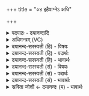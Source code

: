 +++
title = "०४ इहैवाग्नेऽ अधि"

+++
<details><summary>पदपाठः - दयानन्दादि</summary>

इ॒ह। ए॒व। अ॒ग्ने॒। अधि॑। धा॒र॒य॒। र॒यिम्। मा। त्वा॒। नि। क्र॒न्। पू॒र्व॒चित॒ इति॑ पूर्व॒ऽचितः॑। नि॒का॒रिण॒ इति॑ निऽका॒रिणः॑। क्ष॒त्रम्। अ॒ग्ने॒। सु॒यम॒मिति॑ सु॒ऽयम॑म्। अ॒स्तु॒। तुभ्य॑म्। उ॒प॒स॒त्तेत्यु॑पऽस॒त्ता। व॒र्द्ध॒ता॒म्। ते॒। अनि॑ष्टृतः। अनि॑स्तृत॒ इत्यनि॑ऽस्तृतः। ४।
</details>

<details><summary>अधिमन्त्रम् (VC)</summary>

- अग्निर्देवता
- अग्निर्ऋषिः
- स्वराट्त्रिष्टुप्
- धैवतः
</details>

<details><summary>दयानन्द-सरस्वती (हि) - विषयः</summary>

अब राजधर्म विषय अगले मन्त्र में कहते हैं ॥
</details>

<details><summary>दयानन्द-सरस्वती (हि) - पदार्थः</summary>

पदार्थान्वयभाषाः -  हे (अग्ने) बिजुली के समान वर्त्तमान विद्वन् ! आप (इह) इस संसार में (रयिम्) लक्ष्मी को (धारय) धारण कीजिये (पूर्वचितः) प्रथम प्राप्त किये विज्ञानादि से श्रेष्ठ (निकारिणः) निरन्तर कर्म करने के स्वभाववाले जन (त्वा) आप को (मा, नि, क्रन्) नीच गति को प्राप्त न करें। हे (अग्ने) विनय से शोभायमान सभापते ! (ते) आप का (सुयमम्) सुन्दर नियम जिस से चले, वह (क्षत्रम्) धन वा राज्य (अस्तु) होवे, जिससे (उपसत्ता) समीप बैठते हुए (अनिष्टृतः) हिंसा वा विघ्न को नहीं प्राप्त हो के (एव) ही आप (अधि, वर्द्धताम्) अधिकता से वृद्धि को प्राप्त हूजिये (तुभ्यम्) आप के लिए राज्य वा धन सुखदायी होवे ॥४ ॥
</details>

<details><summary>दयानन्द-सरस्वती (हि) - भावार्थः</summary>

भावार्थभाषाः -  हे राजन् ! आप ऐसे उत्तम विनय को धारण कीजिये जिस से प्राचीन वृद्ध जन आप को बड़ा माना करें। राज्य में अच्छे नियमों को प्रवृत्त कीजिये, जिससे आप और आपका राज्य विघ्न से रहित होकर सब ओर से बढ़े और प्रजाजन आप को सर्वोपरि माना करें ॥४ ॥
</details>

<details><summary>दयानन्द-सरस्वती (सं) - विषयः</summary>

अथ राजधर्मविषयमाह ॥
</details>

<details><summary>दयानन्द-सरस्वती (सं) - पदार्थः</summary>

पदार्थान्वयभाषाः -  हे अग्ने त्वमिह रयिं धारय पूर्वचितो निकारिणस्त्वा मा नि क्रन्। हे अग्ने ! ते सुयमं क्षत्रमस्तु येनोपसत्ता सन्ननिष्टृतो भूत्वैव भवान्नधिवर्धताम्। तुभ्यं क्षत्रं सुखदातृ भवतु ॥४ ॥
</details>

<details><summary>दयानन्द-सरस्वती (सं) - भावार्थः</summary>

भावार्थभाषाः -  हे राजन्नेवं विनयं धरेर्येन पूर्ववृद्धा जनास्त्वां बहु मन्येरन्। राज्ये सुनियमान् प्रवर्त्तय येन स्वयं स्वराज्यं च विघ्नविरहं भूत्वा सर्वतो वर्द्धेत भवन्तं सर्वोपरि प्रजा मन्येत च ॥४ ॥
</details>

<details><summary>सविता जोशी ← दयानन्दः (म) - भावार्थः</summary>

भावार्थभाषाः -  हे राजा ! तू नम्र बन, ज्यामुळे वृद्ध लोक तुला थोर समजतील. राज्यात उत्तम नियमांचे पालन झाल्यास राज्य निष्कंटक होऊन राज्याची भरभराट होईल व प्रजाही तुला सर्व श्रेष्ठ मानील.
</details>